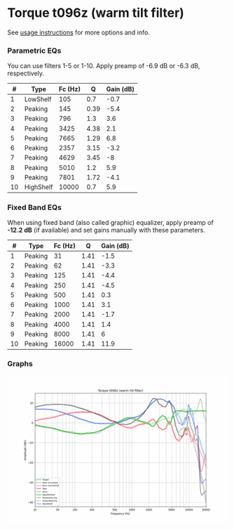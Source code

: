 # Torque t096z (warm tilt filter)
See [usage instructions](https://github.com/jaakkopasanen/AutoEq#usage) for more options and info.

### Parametric EQs
You can use filters 1-5 or 1-10. Apply preamp of -6.9 dB or -6.3 dB, respectively.

|   # | Type      |   Fc (Hz) |    Q |   Gain (dB) |
|-----|-----------|-----------|------|-------------|
|   1 | LowShelf  |       105 | 0.7  |        -0.7 |
|   2 | Peaking   |       145 | 0.39 |        -5.4 |
|   3 | Peaking   |       796 | 1.3  |         3.6 |
|   4 | Peaking   |      3425 | 4.38 |         2.1 |
|   5 | Peaking   |      7665 | 1.29 |         6.8 |
|   6 | Peaking   |      2357 | 3.15 |        -3.2 |
|   7 | Peaking   |      4629 | 3.45 |        -8   |
|   8 | Peaking   |      5010 | 1.2  |         5.9 |
|   9 | Peaking   |      7801 | 1.72 |        -4.1 |
|  10 | HighShelf |     10000 | 0.7  |         5.9 |

### Fixed Band EQs
When using fixed band (also called graphic) equalizer, apply preamp of **-12.2 dB** (if available) and set gains manually with these parameters.

|   # | Type    |   Fc (Hz) |    Q |   Gain (dB) |
|-----|---------|-----------|------|-------------|
|   1 | Peaking |        31 | 1.41 |        -1.5 |
|   2 | Peaking |        62 | 1.41 |        -3.3 |
|   3 | Peaking |       125 | 1.41 |        -4.4 |
|   4 | Peaking |       250 | 1.41 |        -4.5 |
|   5 | Peaking |       500 | 1.41 |         0.3 |
|   6 | Peaking |      1000 | 1.41 |         3.1 |
|   7 | Peaking |      2000 | 1.41 |        -1.7 |
|   8 | Peaking |      4000 | 1.41 |         1.4 |
|   9 | Peaking |      8000 | 1.41 |         6   |
|  10 | Peaking |     16000 | 1.41 |        11.9 |

### Graphs
![](./Torque%20t096z%20(warm%20tilt%20filter).png)
